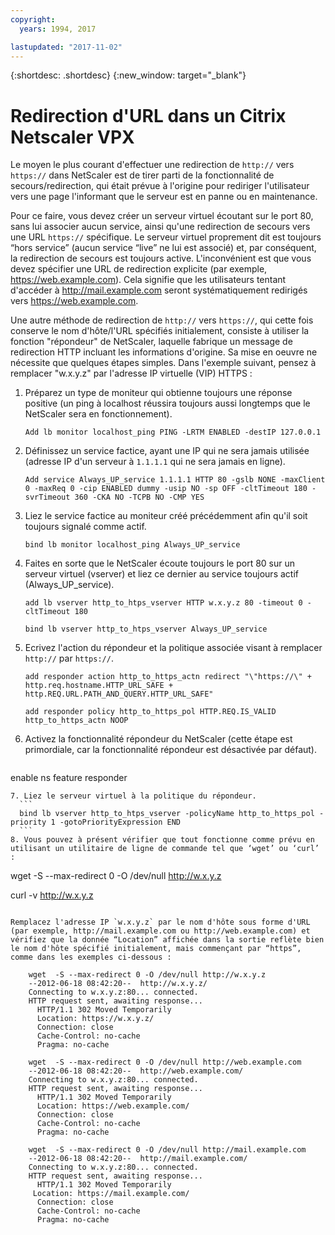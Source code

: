 ```yaml
---
copyright:
  years: 1994, 2017

lastupdated: "2017-11-02"
---
```


{:shortdesc: .shortdesc}
{:new_window: target="_blank"}

# Redirection d'URL dans un Citrix Netscaler VPX

Le moyen le plus courant d'effectuer une redirection de `http://` vers `https://` dans NetScaler est de tirer parti de la fonctionnalité de secours/redirection, qui était prévue à l'origine pour rediriger l'utilisateur vers une page l'informant que le serveur est en panne ou en maintenance.  

Pour ce faire, vous devez créer un serveur virtuel écoutant sur le port 80, sans lui associer aucun service, ainsi qu'une redirection de secours vers une URL `https://` spécifique. Le serveur virtuel proprement dit est toujours “hors service” (aucun service “live” ne lui est associé) et, par conséquent, la redirection de secours est toujours active. L'inconvénient est que vous devez spécifier une URL de redirection explicite (par exemple, https://web.example.com). Cela signifie que les utilisateurs tentant d'accéder à http://mail.example.com seront systématiquement redirigés vers https://web.example.com.

Une autre méthode de redirection de `http://` vers `https://`, qui cette fois conserve le nom d'hôte/l'URL spécifiés initialement, consiste à utiliser la fonction "répondeur" de NetScaler, laquelle fabrique un message de redirection HTTP incluant les informations d'origine. Sa mise en oeuvre ne nécessite que quelques étapes simples.
Dans l'exemple suivant, pensez à remplacer "w.x.y.z" par l'adresse IP virtuelle (VIP) HTTPS :

1. Préparez un type de moniteur qui obtienne toujours une réponse positive (un ping à localhost réussira toujours aussi longtemps que le NetScaler sera en fonctionnement).
	```
	Add lb monitor localhost_ping PING -LRTM ENABLED -destIP 127.0.0.1
	```
	
2. Définissez un service factice, ayant une IP qui ne sera jamais utilisée (adresse IP d'un serveur à `1.1.1.1` qui ne sera jamais en ligne).
	```
	Add service Always_UP_service 1.1.1.1 HTTP 80 -gslb NONE -maxClient 0 -maxReq 0 -cip ENABLED dummy -usip NO -sp OFF -cltTimeout 180 -svrTimeout 360 -CKA NO -TCPB NO -CMP YES
	```
3. Liez le service factice au moniteur créé précédemment afin qu'il soit toujours signalé comme actif.
	```
	bind lb monitor localhost_ping Always_UP_service
	```
	
4. Faites en sorte que le NetScaler écoute toujours le port 80 sur un serveur virtuel (vserver) et liez ce dernier au service toujours actif (Always_UP_service).
	```
	add lb vserver http_to_htps_vserver HTTP w.x.y.z 80 -timeout 0 -cltTimeout 180
	```
	```
	bind lb vserver http_to_htps_vserver Always_UP_service
	```
	
5. Ecrivez l'action du répondeur et la politique associée visant à remplacer `http://` par `https://`.
	```
	add responder action http_to_https_actn redirect "\"https://\" + http.req.hostname.HTTP_URL_SAFE + http.REQ.URL.PATH_AND_QUERY.HTTP_URL_SAFE"
	```
	```
	add responder policy http_to_https_pol HTTP.REQ.IS_VALID http_to_https_actn NOOP
	```
6. Activez la fonctionnalité répondeur du NetScaler (cette étape est primordiale, car la fonctionnalité répondeur est désactivée par défaut).
	```
  enable ns feature responder
  ```
7. Liez le serveur virtuel à la politique du répondeur.
	```
	bind lb vserver http_to_htps_vserver -policyName http_to_https_pol -priority 1 -gotoPriorityExpression END
	```
8. Vous pouvez à présent vérifier que tout fonctionne comme prévu en utilisant un utilitaire de ligne de commande tel que ‘wget’ ou ‘curl’ :

```
wget  -S --max-redirect 0 -O /dev/null http://w.x.y.z

curl -v http://w.x.y.z
```

Remplacez l'adresse IP `w.x.y.z` par le nom d'hôte sous forme d'URL (par exemple, http://mail.example.com ou http://web.example.com) et vérifiez que la donnée “Location” affichée dans la sortie reflète bien le nom d'hôte spécifié initialement, mais commençant par “https”, comme dans les exemples ci-dessous :

    wget  -S --max-redirect 0 -O /dev/null http://w.x.y.z
    --2012-06-18 08:42:20--  http://w.x.y.z/
    Connecting to w.x.y.z:80... connected.
    HTTP request sent, awaiting response...
      HTTP/1.1 302 Moved Temporarily
      Location: https://w.x.y.z/
      Connection: close
      Cache-Control: no-cache
      Pragma: no-cache

    wget  -S --max-redirect 0 -O /dev/null http://web.example.com
    --2012-06-18 08:42:20--  http://web.example.com/
    Connecting to w.x.y.z:80... connected.
    HTTP request sent, awaiting response...
      HTTP/1.1 302 Moved Temporarily
      Location: https://web.example.com/
      Connection: close
      Cache-Control: no-cache
      Pragma: no-cache

    wget  -S --max-redirect 0 -O /dev/null http://mail.example.com
    --2012-06-18 08:42:20--  http://mail.example.com/
    Connecting to w.x.y.z:80... connected.
    HTTP request sent, awaiting response...
      HTTP/1.1 302 Moved Temporarily
     Location: https://mail.example.com/
      Connection: close
      Cache-Control: no-cache
      Pragma: no-cache
